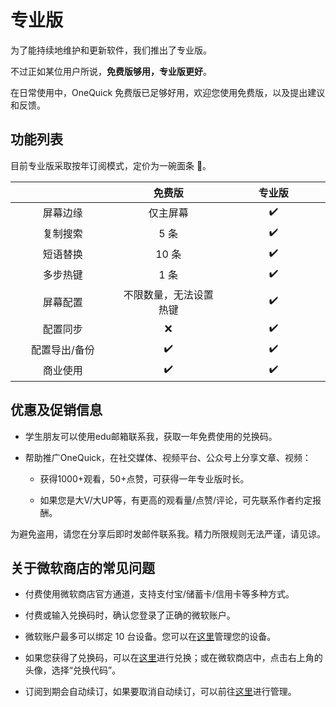 # 专业版

为了能持续地维护和更新软件，我们推出了专业版。

不过正如某位用户所说，**免费版够用，专业版更好**。

在日常使用中，OneQuick 免费版已足够好用，欢迎您使用免费版，以及提出建议和反馈。

## 功能列表

目前专业版采取按年订阅模式，定价为一碗面条 🍜。

|               |         免费版         | 专业版 |
| :-----------: | :--------------------: | :----: |
|   屏幕边缘    |        仅主屏幕        |   ✔️   |
|   复制搜索    |          5 条          |   ✔️   |
|   短语替换    |         10 条          |   ✔️   |
|   多步热键    |          1 条          |   ✔️   |
|   屏幕配置    | 不限数量，无法设置热键 |   ✔️   |
|   配置同步    |           ❌           |   ✔️   |
| 配置导出/备份 |           ✔️           |   ✔️   |
|   商业使用    |           ✔️           |   ✔️   |

## 优惠及促销信息

- 学生朋友可以使用edu邮箱联系我，获取一年免费使用的兑换码。

- 帮助推广OneQuick，在社交媒体、视频平台、公众号上分享文章、视频：

    - 获得1000+观看，50+点赞，可获得一年专业版时长。

    - 如果您是大V/大UP等，有更高的观看量/点赞/评论，可先联系作者约定报酬。

为避免盗用，请您在分享后即时发邮件联系我。精力所限规则无法严谨，请见谅。

## 关于微软商店的常见问题

- 付费使用微软商店官方通道，支持支付宝/储蓄卡/信用卡等多种方式。

- 付费或输入兑换码时，确认您登录了正确的微软账户。

- 微软账户最多可以绑定 10 台设备。您可以在[这里](https://account.microsoft.com/devices/content)管理您的设备。

- 如果您获得了兑换码，可以在[这里](https://account.microsoft.com/billing/redeem)进行兑换；或在微软商店中，点击右上角的头像，选择“兑换代码”。

- 订阅到期会自动续订，如果要取消自动续订，可以前往[这里](https://account.microsoft.com/services/)进行管理。

<style>
td {
    width: 12rem;
}
</style>
